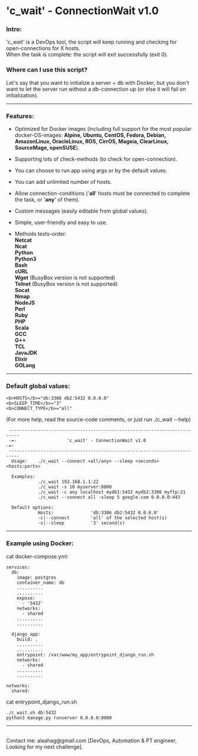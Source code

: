 # 'c_wait' - ConnectionWait v1.0

<h3>Intro:</h3>  

'c_wait' is a DevOps tool, the script will keep running and checking for open-connections for X hosts.  
When the task is complete: the script will exit successfully (exit 0).

<h3>Where can I use this script?</h3>  
Let's say that you want to initialize a server + db with Docker, but you don't want to let the server run without a db-connection up (or else it will fail on initialization).  

--------------------

<h3>Features:</h3>  

* Optimized for Docker images (including full support for the most popular docker-OS-images: <b>Alpine, Ubuntu, CentOS, Fedora, Debian, AmazonLinux, OracleLinux, ROS, CirrOS, Mageia, ClearLinux, SourceMage, openSUSE</b>).  
* Supporting lots of check-methods (to check for open-connection).  
* You can choose to run app using args or by the default values.  
* You can add unlimited number of hosts.  
* Allow connection-conditions ('<b>all</b>' hosts must be connected to complete the task, or '<b>any</b>' of them).  
* Custom messages (easily editable from global values).  
* Simple, user-friendly and easy to use.  

* Methods tests-order:  
<b>Netcat</b>  
<b>Ncat</b>  
<b>Python</b>  
<b>Python3</b>  
<b>Bash</b>  
<b>cURL</b>  
<b>Wget</b>     (BusyBox version is not supported)  
<b>Telnet</b>   (BusyBox version is not supported)  
<b>Socat</b>  
<b>Nmap</b>  
<b>NodeJS</b>  
<b>Perl</b>  
<b>Ruby</b>  
<b>PHP</b>  
<b>Scala</b>  
<b>GCC</b>  
<b>G++</b>  
<b>TCL</b>  
<b>JavaJDK</b>  
<b>Elixir</b>  
<b>GOLang</b>  

--------------------

<h3>Default global values:</h3>  

```
<b>HOSTS</b>="db:3306 db2:5432 0.0.0.0"  
<b>SLEEP_TIME</b>="3"  
<b>CONNECT_TYPE</b>="all"  
```

(For more help, read the source-code comments, or just run ./c_wait --help)  

     --------------------------------------------------------------------------
     -=-                   'c_wait' - ConnectionWait v1.0                   -=-
     --------------------------------------------------------------------------
      Usage:    ./c_wait --connect <all/any> --sleep <seconds> <hosts:ports>
     
      Examples:
                ./c_wait 192.168.1.1:22
                ./c_wait -s 10 myserver:8000
                ./c_wait -c any localhost mydb1:5432 mydb2:3306 myftp:21
                ./c_wait --connect all -sleep 5 google.com 0.0.0.0:443
     
      Default options:
                Hosts:              'db:3306 db2:5432 0.0.0.0'
                -c|--connect        'all' of the selected host(s)
                -s|--sleep          '3' second(s)
    
--------------------

<h3>Example using Docker:</h3>  
cat docker-compose.yml:  

```
services:  
  db:  
    image: postgres  
    container_name: db  
    ..........  
    ..........  
    expose:  
      - '5432'
    networks:  
      - shared  
    ..........  
    ..........  

  django_app:  
    build: .  
    ..........  
    ..........  
    entrypoint: /var/www/my_app/entrypoint_django_run.sh  
    networks:  
      - shared  
    ..........  
    ..........  

networks:  
  shared:    
```

cat entrypoint_django_run.sh  

```
./c_wait.sh db:5432  
python3 manage.py runserver 0.0.0.0:8000  
```

--------------------

<br>
Contact me: alaahag@gmail.com  
[DevOps, Automation & PT engineer, Looking for my next challenge].

